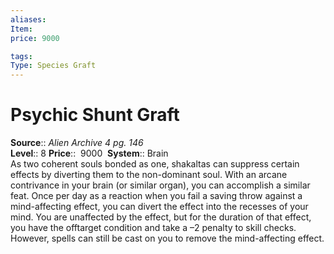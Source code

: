 ```yaml
---
aliases: 
Item:
price: 9000

tags: 
Type: Species Graft
---
```


# Psychic Shunt Graft

**Source**:: _Alien Archive 4 pg. 146_  
**Level**:: 8
**Price**::  9000 
**System**:: Brain  
As two coherent souls bonded as one, shakaltas can suppress certain effects by diverting them to the non-dominant soul. With an arcane contrivance in your brain (or similar organ), you can accomplish a similar feat. Once per day as a reaction when you fail a saving throw against a mind-affecting effect, you can divert the effect into the recesses of your mind. You are unaffected by the effect, but for the duration of that effect, you have the offtarget condition and take a –2 penalty to skill checks. However, spells can still be cast on you to remove the mind-affecting effect.

